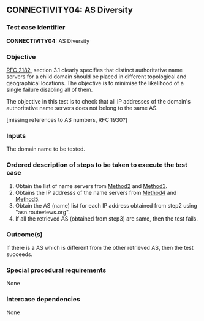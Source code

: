 ## CONNECTIVITY04: AS Diversity

### Test case identifier

**CONNECTIVITY04:** AS Diversity

### Objective

[RFC 2182](http://tools.ietf.org/html/rfc2182), section 3.1
clearly specifies that distinct authoritative name servers for a child
domain should be placed in different topological and geographical locations.
The objective is to minimise the likelihood of a single failure disabling
all of them. 

The objective in this test is to check that all IP addresses of the domain's
authoritative name servers does not belong to the same AS.

[missing references to AS numbers, RFC 1930?]

### Inputs

The domain name to be tested.

### Ordered description of steps to be taken to execute the test case

1. Obtain the list of name servers from [Method2](../Methods.md) and
[Method3](../Methods.md).
2. Obtains the IP addresss of the name servers from [Method4](../Methods.md)
and [Method5](../Methods.md).
3. Obtain the AS (name) list for each IP address obtained from step2 using
"asn.routeviews.org".
4. If all the retrieved AS (obtained from step3) are same, then the test fails.

### Outcome(s)

If there is a AS which is different from the other retrieved AS, then the
test succeeds.

### Special procedural requirements

None

### Intercase dependencies

None

